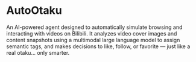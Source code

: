 # AutoOtaku
An AI-powered agent designed to automatically simulate browsing and interacting with videos on Bilibili. It analyzes video cover images and content snapshots using a multimodal large language model to assign semantic tags, and makes decisions to like, follow, or favorite — just like a real otaku... only smarter.
